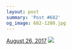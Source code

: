 ```yaml
---
layout: post
summary: 'Post #682'
og_image: 682-1280.jpg
---
```


<p>
  <time>
    <a href="/682">August 26, 2017</a>
  </time>
  <a href="/682">
    <img src="{{ site.assets_url }}/682-640.jpg" srcset="{{ site.assets_url }}/682-320.jpg 320w, {{ site.assets_url }}/682-640.jpg 640w, {{ site.assets_url }}/682-960.jpg 960w, {{ site.assets_url }}/682-1280.jpg 1280w" sizes="(min-width: 700px) 50vw, calc(100vw - 2rem)" />
  </a>
</p>
